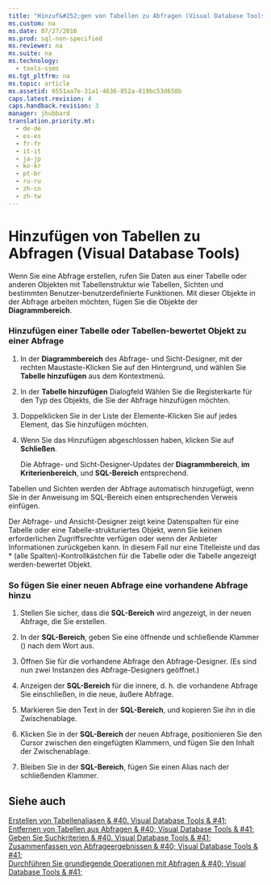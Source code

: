 ```yaml
---
title: "Hinzuf&#252;gen von Tabellen zu Abfragen (Visual Database Tools)"
ms.custom: na
ms.date: 07/27/2016
ms.prod: sql-non-specified
ms.reviewer: na
ms.suite: na
ms.technology: 
  - tools-ssms
ms.tgt_pltfrm: na
ms.topic: article
ms.assetid: 6551aa7e-31a1-4636-852a-819bc53d658b
caps.latest.revision: 4
caps.handback.revision: 3
manager: jhubbard
translation.priority.mt: 
  - de-de
  - es-es
  - fr-fr
  - it-it
  - ja-jp
  - ko-kr
  - pt-br
  - ru-ru
  - zh-cn
  - zh-tw
---
```

# Hinzuf&#252;gen von Tabellen zu Abfragen (Visual Database Tools)
Wenn Sie eine Abfrage erstellen, rufen Sie Daten aus einer Tabelle oder anderen Objekten mit Tabellenstruktur wie Tabellen, Sichten und bestimmten Benutzer\-benutzerdefinierte Funktionen. Mit dieser Objekte in der Abfrage arbeiten möchten, fügen Sie die Objekte der **Diagrammbereich**.  
  
### Hinzufügen einer Tabelle oder Tabellen\-bewertet Objekt zu einer Abfrage  
  
1.  In der **Diagrammbereich** des Abfrage- und Sicht-Designer, mit der rechten Maustaste\-Klicken Sie auf den Hintergrund, und wählen Sie **Tabelle hinzufügen** aus dem Kontextmenü.  
  
2.  In der **Tabelle hinzufügen** Dialogfeld Wählen Sie die Registerkarte für den Typ des Objekts, die Sie der Abfrage hinzufügen möchten.  
  
3.  Doppelklicken Sie in der Liste der Elemente\-Klicken Sie auf jedes Element, das Sie hinzufügen möchten.  
  
4.  Wenn Sie das Hinzufügen abgeschlossen haben, klicken Sie auf **Schließen**.  
  
    Die Abfrage- und Sicht-Designer-Updates der **Diagrammbereich**, **im Kriterienbereich**, und **SQL-Bereich** entsprechend.  
  
Tabellen und Sichten werden der Abfrage automatisch hinzugefügt, wenn Sie in der Anweisung im SQL-Bereich einen entsprechenden Verweis einfügen.  
  
Der Abfrage- und Ansicht-Designer zeigt keine Datenspalten für eine Tabelle oder eine Tabelle\-strukturiertes Objekt, wenn Sie keinen erforderlichen Zugriffsrechte verfügen oder wenn der Anbieter Informationen zurückgeben kann. In diesem Fall nur eine Titelleiste und das \* (alle Spalten)-Kontrollkästchen für die Tabelle oder die Tabelle angezeigt werden\-bewertet Objekt.  
  
### So fügen Sie einer neuen Abfrage eine vorhandene Abfrage hinzu  
  
1.  Stellen Sie sicher, dass die **SQL-Bereich** wird angezeigt, in der neuen Abfrage, die Sie erstellen.  
  
2.  In der **SQL-Bereich**, geben Sie eine öffnende und schließende Klammer () nach dem Wort aus.  
  
3.  Öffnen Sie für die vorhandene Abfrage den Abfrage-Designer. (Es sind nun zwei Instanzen des Abfrage-Designers geöffnet.)  
  
4.  Anzeigen der **SQL-Bereich** für die innere, d. h. die vorhandene Abfrage Sie einschließen, in die neue, äußere Abfrage.  
  
5.  Markieren Sie den Text in der **SQL-Bereich**, und kopieren Sie ihn in die Zwischenablage.  
  
6.  Klicken Sie in der **SQL-Bereich** der neuen Abfrage, positionieren Sie den Cursor zwischen den eingefügten Klammern, und fügen Sie den Inhalt der Zwischenablage.  
  
7.  Bleiben Sie in der **SQL-Bereich**, fügen Sie einen Alias nach der schließenden Klammer.  
  
## Siehe auch  
[Erstellen von Tabellenaliasen & #40. Visual Database Tools & #41;](../content/Create-Table-Aliases--Visual-Database-Tools-.md)  
[Entfernen von Tabellen aus Abfragen & #40; Visual Database Tools & #41;](../content/Remove-Tables-from-Queries--Visual-Database-Tools-.md)  
[Geben Sie Suchkriterien & #40. Visual Database Tools & #41;](../content/Specify-Search-Criteria--Visual-Database-Tools-.md)  
[Zusammenfassen von Abfrageergebnissen & #40; Visual Database Tools & #41;](../content/Summarize-Query-Results--Visual-Database-Tools-.md)  
[Durchführen Sie grundlegende Operationen mit Abfragen & #40; Visual Database Tools & #41;](../content/Perform-Basic-Operations-with-Queries--Visual-Database-Tools-.md)  
  
